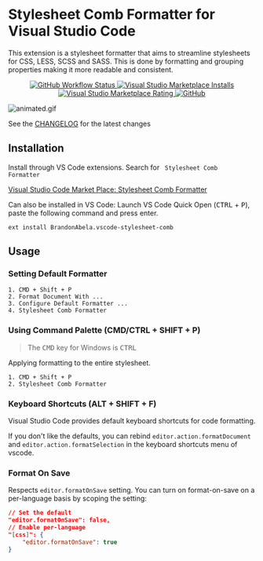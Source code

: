 # Stylesheet Comb Formatter for Visual Studio Code

This extension is a stylesheet formatter that aims to streamline stylesheets for CSS, LESS, SCSS and SASS. This is done by formatting and grouping properties making it more readable and consistent.

<p align="center">
    <a href="https://github.com/brandonabela/vscode-stylesheet-comb/actions?query=workflow%3A%22Main+CI%22">
        <img alt="GitHub Workflow Status" src="https://img.shields.io/github/workflow/status/brandonabela/vscode-stylesheet-comb/Main%20CI">
    </a>
    <a href="https://marketplace.visualstudio.com/items?itemName=BrandonAbela.vscode-stylesheet-comb">
        <img alt="Visual Studio Marketplace Installs" src="https://img.shields.io/visual-studio-marketplace/i/BrandonAbela.vscode-stylesheet-comb">
    </a>
    </a>
    <a href="https://marketplace.visualstudio.com/items?itemName=BrandonAbela.vscode-stylesheet-comb">
        <img alt="Visual Studio Marketplace Rating" src="https://img.shields.io/visual-studio-marketplace/r/BrandonAbela.vscode-stylesheet-comb">
    </a>
    <a href="https://github.com/brandonabela/vscode-stylesheet-comb/blob/master/LICENSE">
      <img alt="GitHub" src="https://img.shields.io/github/license/brandonabela/vscode-stylesheet-comb">
    </a>
</p>

![animated.gif](../master/assets/animated.gif)

See the [CHANGELOG](../master/CHANGELOG.md) for the latest changes

## Installation

Install through VS Code extensions. Search for <code> Stylesheet Comb Formatter </code>

[Visual Studio Code Market Place: Stylesheet Comb Formatter](https://marketplace.visualstudio.com/items?itemName=BrandonAbela.vscode-stylesheet-comb)

Can also be installed in VS Code: Launch VS Code Quick Open (<kbd>CTRL</kbd> + <kbd>P</kbd>), paste the following command and press enter.

```
ext install BrandonAbela.vscode-stylesheet-comb
```

## Usage

### Setting Default Formatter

```
1. CMD + Shift + P
2. Format Document With ...
3. Configure Default Formatter ...
4. Stylesheet Comb Formatter
```

### Using Command Palette (CMD/CTRL + SHIFT + P)

> The <kbd>CMD</kbd> key for Windows is <kbd>CTRL</kbd>

Applying formatting to the entire stylesheet.

```
1. CMD + Shift + P
2. Stylesheet Comb Formatter
```

### Keyboard Shortcuts (ALT + SHIFT + F)

Visual Studio Code provides default keyboard shortcuts for code formatting. 

If you don't like the defaults, you can rebind `editor.action.formatDocument` and `editor.action.formatSelection` in the keyboard shortcuts menu of vscode.

### Format On Save

Respects `editor.formatOnSave` setting. You can turn on format-on-save on a per-language basis by scoping the setting:

```json
// Set the default
"editor.formatOnSave": false,
// Enable per-language
"[css]": {
    "editor.formatOnSave": true
}
```
